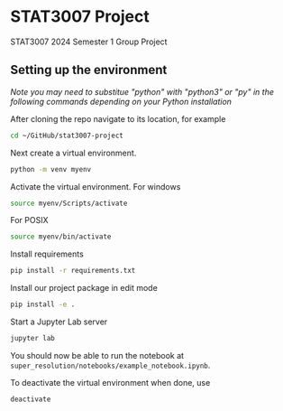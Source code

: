 # STAT3007 Project
STAT3007 2024 Semester 1 Group Project

## Setting up the environment
*Note you may need to substitue "python" with "python3" or "py" in the following commands depending on your Python installation*

After cloning the repo navigate to its location, for example 
```bash
cd ~/GitHub/stat3007-project
```
Next create a virtual environment.
```bash
python -m venv myenv
```
Activate the virtual environment. For windows
```bash
source myenv/Scripts/activate
```
For POSIX
```bash
source myenv/bin/activate
```
Install requirements
```bash
pip install -r requirements.txt
```
Install our project package in edit mode
```bash
pip install -e .
```
Start a Jupyter Lab server
```bash
jupyter lab
```
You should now be able to run the notebook at `super_resolution/notebooks/example_notebook.ipynb`.

To deactivate the virtual environment when done, use
```bash
deactivate
```